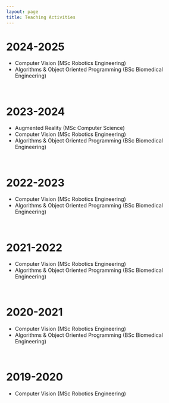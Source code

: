 ```yaml
---
layout: page
title: Teaching Activities
---
```


# 2024-2025
- Computer Vision (MSc Robotics Engineering)
- Algorithms & Object Oriented Programming (BSc Biomedical Engineering)

<br>

# 2023-2024
- Augmented Reality (MSc Computer Science)
- Computer Vision (MSc Robotics Engineering)
- Algorithms & Object Oriented Programming (BSc Biomedical Engineering)

<br>

# 2022-2023
- Computer Vision (MSc Robotics Engineering)
- Algorithms & Object Oriented Programming (BSc Biomedical Engineering)

<br>

# 2021-2022
- Computer Vision (MSc Robotics Engineering)
- Algorithms & Object Oriented Programming (BSc Biomedical Engineering)

<br>

# 2020-2021
- Computer Vision (MSc Robotics Engineering)
- Algorithms & Object Oriented Programming (BSc Biomedical Engineering)

<br>

# 2019-2020
- Computer Vision (MSc Robotics Engineering)

